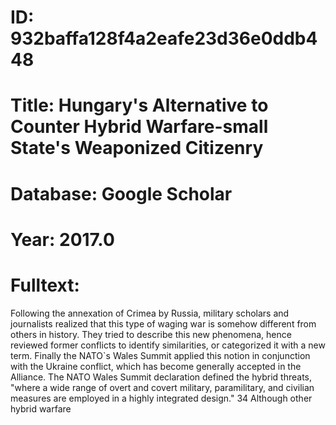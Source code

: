 # ID: 932baffa128f4a2eafe23d36e0ddb448
# Title: Hungary's Alternative to Counter Hybrid Warfare-small State's Weaponized Citizenry
# Database: Google Scholar
# Year: 2017.0
# Fulltext:
Following the annexation of Crimea by Russia, military scholars and journalists realized that this type of waging war is somehow different from others in history.
They tried to describe this new phenomena, hence reviewed former conflicts to identify similarities, or categorized it with a new term.
Finally the NATO`s Wales Summit applied this notion in conjunction with the Ukraine conflict, which has become generally accepted in the Alliance.
The NATO Wales Summit declaration defined the hybrid threats, "where a wide range of overt and covert military, paramilitary, and civilian measures are employed in a highly integrated design."
34 Although other hybrid warfare
